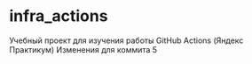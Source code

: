 # infra_actions
Учебный проект для изучения работы GitHub Actions (Яндекс Практикум)
Изменения для коммита 5

